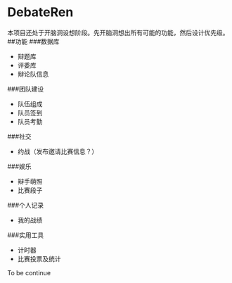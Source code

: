 # DebateRen
本项目还处于开脑洞设想阶段。先开脑洞想出所有可能的功能，然后设计优先级。
##功能
###数据库
- 辩题库  
- 评委库  
- 辩论队信息  

###团队建设
- 队伍组成  
- 队员签到  
- 队员考勤  

###社交
- 约战（发布邀请比赛信息？）  

###娱乐
- 辩手萌照  
- 比赛段子  

###个人记录
- 我的战绩

###实用工具
- 计时器  
- 比赛投票及统计  

To be continue
